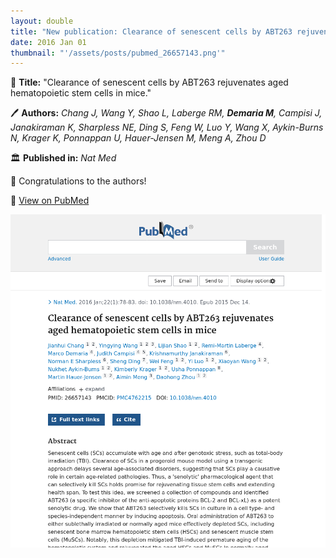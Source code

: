 ```yaml
---
layout: double
title: "New publication: Clearance of senescent cells by ABT263 rejuvenates aged hematopoietic stem cells in mice"
date: 2016 Jan 01
thumbnail: "'/assets/posts/pubmed_26657143.png'"
---
```

📖 <strong>Title:</strong> "Clearance of senescent cells by ABT263 rejuvenates aged hematopoietic stem cells in mice."  

🖊️ <strong>Authors:</strong> <em>Chang J, Wang Y, Shao L, Laberge RM, <strong>Demaria M</strong>, Campisi J, Janakiraman K, Sharpless NE, Ding S, Feng W, Luo Y, Wang X, Aykin-Burns N, Krager K, Ponnappan U, Hauer-Jensen M, Meng A, Zhou D</em>  

🏛️ <strong>Published in:</strong> <em>Nat Med</em>  

🎉 Congratulations to the authors!  

🔗 <a href="https://pubmed.ncbi.nlm.nih.gov/26657143/">View on PubMed</a>  

![Publication Image](/assets/posts/pubmed_26657143.png)
